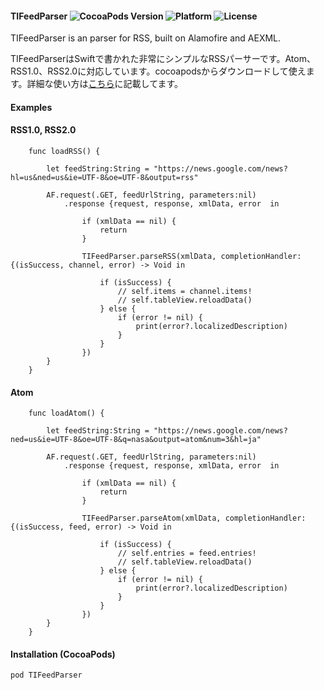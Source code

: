 #### TIFeedParser ![CocoaPods Version](https://img.shields.io/cocoapods/v/TIFeedParser.svg?style=flat) ![Platform](https://img.shields.io/cocoapods/p/TIFeedParser.svg?style=flat) ![License](https://img.shields.io/cocoapods/l/TIFeedParser.svg?style=flat)

TIFeedParser is an parser for RSS, built on Alamofire and AEXML.

TIFeedParserはSwiftで書かれた非常にシンプルなRSSパーサーです。Atom、RSS1.0、RSS2.0に対応しています。cocoapodsからダウンロードして使えます。詳細な使い方は[こちら](http://qiita.com/tichise/items/b9f55ce924159f4ad0cd)に記載してます。


#### Examples

#### RSS1.0, RSS2.0
```
    func loadRSS() {
        
        let feedString:String = "https://news.google.com/news?hl=us&ned=us&ie=UTF-8&oe=UTF-8&output=rss"

        AF.request(.GET, feedUrlString, parameters:nil)
            .response {request, response, xmlData, error  in
                
                if (xmlData == nil) {
                    return
                }
                
                TIFeedParser.parseRSS(xmlData, completionHandler: {(isSuccess, channel, error) -> Void in
                    
                    if (isSuccess) {
                        // self.items = channel.items!
                        // self.tableView.reloadData()
                    } else {
                        if (error != nil) {
                            print(error?.localizedDescription)
                        }
                    }
                })
        }
    }
```

#### Atom
```
	func loadAtom() {
        
        let feedString:String = "https://news.google.com/news?ned=us&ie=UTF-8&oe=UTF-8&q=nasa&output=atom&num=3&hl=ja"
        
        AF.request(.GET, feedUrlString, parameters:nil)
            .response {request, response, xmlData, error  in
                
                if (xmlData == nil) {
                    return
                }
                
                TIFeedParser.parseAtom(xmlData, completionHandler: {(isSuccess, feed, error) -> Void in
                    
                    if (isSuccess) {
                        // self.entries = feed.entries!
                        // self.tableView.reloadData()
                    } else {
                        if (error != nil) {
                            print(error?.localizedDescription)
                        }
                    }
                })
        }
    }
```

#### Installation (CocoaPods)
`pod TIFeedParser`
